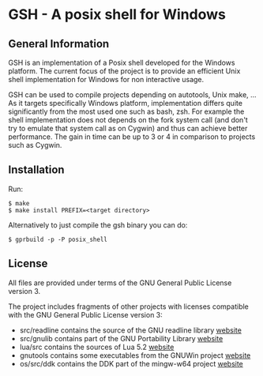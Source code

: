 GSH - A posix shell for Windows
===============================

General Information
-------------------

GSH is an implementation of a Posix shell developed for the Windows platform.
The current focus of the project is to provide an efficient Unix shell
implementation for Windows for non interactive usage.

GSH can be used to compile projects depending on autotools, Unix make, ...
As it targets specifically Windows platform, implementation differs quite
significantly from the most used one such as bash, zsh. For example the
shell implementation does not depends on the fork system call (and don't try
to emulate that system call as on Cygwin) and thus can achieve better
performance. The gain in time can be up to 3 or 4 in comparison to projects
such as Cygwin.

Installation
------------

Run:

    $ make
    $ make install PREFIX=<target directory>

Alternatively to just compile the gsh binary you can do:

    $ gprbuild -p -P posix_shell

License
-------

All files are provided under terms of the GNU General Public License version 3.

The project includes fragments of other projects with licenses compatible
with the GNU General Public License version 3:

* src/readline contains the source of the GNU readline library [website](https://cnswww.cns.cwru.edu/php/chet/readline/rltop.html)
* src/gnulib contains part of the GNU Portability Library [website](https://www.gnu.org/software/gnulib/)
* lua/src contains the sources of Lua 5.2 [website](http://www.lua.org/)
* gnutools contains some executables from the GNUWin project [website](http://gnuwin32.sourceforge.net/)
* os/src/ddk contains the DDK part of the mingw-w64 project [website](http://mingw-w64.org/doku.php)
